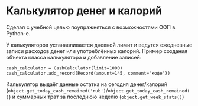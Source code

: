 # Калькулятор денег и калорий

Сделал с учебной целью поупражняться с возможностями ООП в Python-е.

У калькуляторов устанавливается дневной лимит и ведутся ежедневные записи расходов денег или употреблённых калорий.
Пример создания объекта класса калькулятора и добавление записей:

```
cash_calculator = CashCalculator(limit=1000)
cash_calculator.add_record(Record(amount=145, comment='кофе'))
```

Калькулятор выдаёт данные остатка на сегодня денег/калорий (```object.get_today_cash_remained('rub')```/```object.get_today_cash_remained()```)
и суммарных трат за последнюю неделю (```object.get_week_stats()```)

